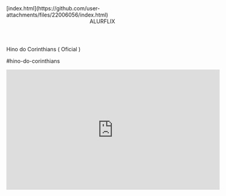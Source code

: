 
<head>
  <link rel="stylesheet" href="styles.css" />
  <titulo></titulo>
</head>
[index.html](https://github.com/user-attachments/files/22006056/index.html)
<body>

<header>ALURFLIX</header>


<H1></H1>Hino do Corinthians ( Oficial )</H1>
<P>#hino-do-corinthians</P>




<iframe width="560" height="315" src="https://www.youtube.com/embed/9cIWcoQONfk?si=NQnwG1U2NwQMOoAc" title="YouTube video player" frameborder="0" allow="accelerometer; autoplay; clipboard-write; encrypted-media; gyroscope; picture-in-picture; web-share" referrerpolicy="strict-origin-when-cross-origin" allowfullscreen></iframe>



</body>

